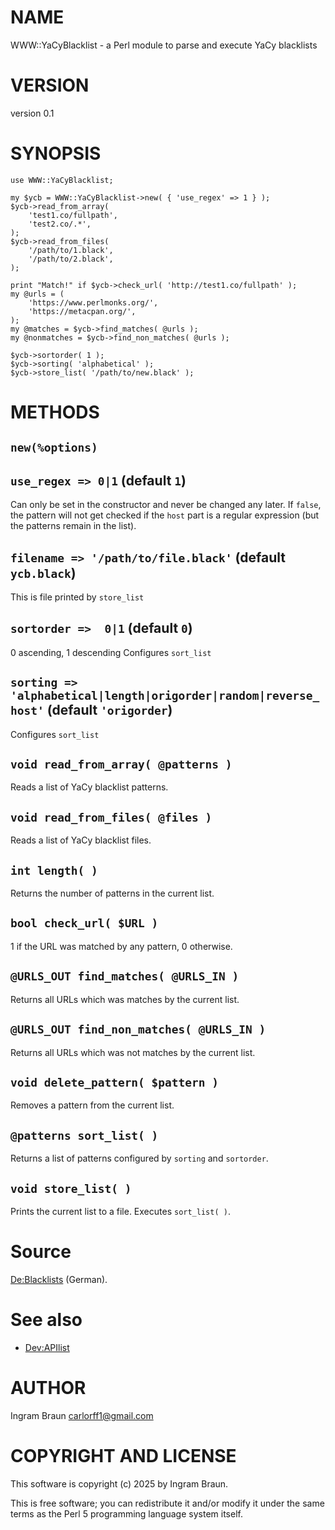 # NAME

WWW::YaCyBlacklist - a Perl module to parse and execute YaCy blacklists

# VERSION

version 0.1

# SYNOPSIS

    use WWW::YaCyBlacklist;

    my $ycb = WWW::YaCyBlacklist->new( { 'use_regex' => 1 } );
    $ycb->read_from_array(
        'test1.co/fullpath',
        'test2.co/.*',
    );
    $ycb->read_from_files(
        '/path/to/1.black',
        '/path/to/2.black',
    );

    print "Match!" if $ycb->check_url( 'http://test1.co/fullpath' );
    my @urls = (
        'https://www.perlmonks.org/',
        'https://metacpan.org/',
    );
    my @matches = $ycb->find_matches( @urls );
    my @nonmatches = $ycb->find_non_matches( @urls );

    $ycb->sortorder( 1 );
    $ycb->sorting( 'alphabetical' );
    $ycb->store_list( '/path/to/new.black' );

# METHODS

## `new(%options)`

## `use_regex => 0|1` (default `1`)

Can only be set in the constructor and never be changed any later. If `false`, the pattern will not get checked if the
`host` part is a regular expression (but the patterns remain in the list).

## `filename => '/path/to/file.black'` (default `ycb.black`)

This is file printed by `store_list`

## `sortorder =>  0|1` (default `0`)

0 ascending, 1 descending
Configures `sort_list`

## `sorting => 'alphabetical|length|origorder|random|reverse_host'` (default `'origorder`)

Configures `sort_list`

## `void read_from_array( @patterns )`

Reads a list of YaCy blacklist patterns.

## `void read_from_files( @files )`

Reads a list of YaCy blacklist files.

## `int length( )`

Returns the number of patterns in the current list.

## `bool check_url( $URL )`

1 if the URL was matched by any pattern, 0 otherwise.

## `@URLS_OUT find_matches( @URLS_IN )`

Returns all URLs which was matches by the current list.

## `@URLS_OUT find_non_matches( @URLS_IN )`

Returns all URLs which was not matches by the current list.

## `void delete_pattern( $pattern )`

Removes a pattern from the current list.

## `@patterns sort_list( )`

Returns a list of patterns configured by `sorting` and `sortorder`.

## `void store_list( )`

Prints the current list to a file. Executes `sort_list( )`.

# Source

[De:Blacklists](https://wiki.yacy.net/index.php/De:Blacklists) (German).

# See also

- [Dev:APIlist](https://wiki.yacy.net/index.php/Dev:APIlist)

# AUTHOR

Ingram Braun <carlorff1@gmail.com>

# COPYRIGHT AND LICENSE

This software is copyright (c) 2025 by Ingram Braun.

This is free software; you can redistribute it and/or modify it under
the same terms as the Perl 5 programming language system itself.
